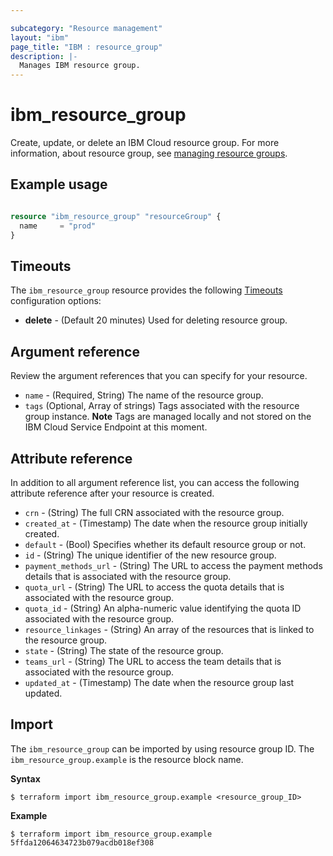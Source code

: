 ```yaml
---

subcategory: "Resource management"
layout: "ibm"
page_title: "IBM : resource_group"
description: |-
  Manages IBM resource group.
---
```


# ibm_resource_group
Create, update, or delete an IBM Cloud resource group. For more information, about resource group, see [managing resource groups](https://cloud.ibm.com/docs/account?topic=account-rgs).

## Example usage

```terraform

resource "ibm_resource_group" "resourceGroup" {
  name     = "prod"
}

```

## Timeouts

The `ibm_resource_group` resource provides the following [Timeouts](https://www.terraform.io/docs/language/resources/syntax.html) configuration options:

- **delete** - (Default 20 minutes) Used for deleting resource group.


## Argument reference
Review the argument references that you can specify for your resource. 

- `name` - (Required, String) The name of the resource group.
- `tags` (Optional, Array of strings) Tags associated with the resource group instance. **Note** Tags are managed locally and not stored on the IBM Cloud Service Endpoint at this moment.

## Attribute reference
In addition to all argument reference list, you can access the following attribute reference after your resource is created.

- `crn` - (String) The full CRN associated with the resource group.
- `created_at` - (Timestamp) The date when the resource group initially created.
- `default` - (Bool) Specifies whether its default resource group or not.
- `id` - (String) The unique identifier of the new resource group.
- `payment_methods_url` - (String) The URL to access the payment methods details that is associated with the resource group.
- `quota_url` - (String) The URL to access the quota details that is associated with the resource group.
- `quota_id` - (String) An alpha-numeric value identifying the quota ID associated with the resource group.
- `resource_linkages` - (String) An array of the resources that is linked to the resource group.
- `state` - (String) The state of the resource group.
- `teams_url` -  (String) The URL to access the team details that is associated with the resource group.
- `updated_at` - (Timestamp) The date when the resource group last updated.

## Import
The `ibm_resource_group` can be imported by using resource group ID. The `ibm_resource_group.example` is the resource block name.

**Syntax**

```
$ terraform import ibm_resource_group.example <resource_group_ID>
```

**Example**

```
$ terraform import ibm_resource_group.example 5ffda12064634723b079acdb018ef308
```
